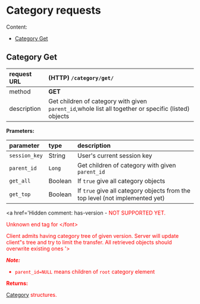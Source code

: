 # Category requests #

Content:

  * [Category Get](RequestsCategory#Category_Get.md)

## Category Get ##
| request URL | **(HTTP)** `/category/get/` |
|:------------|:----------------------------|
| method | **GET** |
| description | Get children of category with given `parent_id`,whole list all together or specific (listed) objects |

**Prameters:**

| **parameter** | **type** | **description** |
|:--------------|:---------|:----------------|
| `session_key` | String | User's current session key |
| `parent_id`  | `Long` | Get children of category with given `parent_id` |
| `get_all` | Boolean | If `true` give all category objects |
| `get_top` | Boolean | If `true` give all category objects from the top level (not implemented yet) |

<a href='Hidden comment: 
has-version - <font color="red"> NOT SUPPORTED YET. 

Unknown end tag for &lt;/font&gt;

 Client admits having category tree of given version. Server will update client"s tree and try to limit the transfer. All retrieved objects should overwrite existing ones
'></a>

_**Note:**_
  * `parent_id=NULL` means children of `root` category element

**Returns:**

[Category](DatatypesCategory.md) structures.